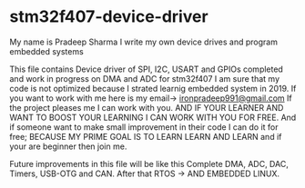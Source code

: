 # stm32f407-device-driver

My name is Pradeep Sharma I write my own device drives and program embedded systems

This file contains Device driver of SPI, I2C, USART and GPIOs completed and work in progress on DMA and ADC for stm32f407
I am sure that my code is not optimized because I strated learnig embedded system in 2019.
If you want to work with me here is my email-> ironpradeep991@gmail.com
If the project pleases me I can work with you.
AND IF YOUR LEARNER AND WANT TO BOOST YOUR LEARNING I CAN WORK WITH YOU FOR FREE.
And if someone want to make small improvement in their code I can do it for free;
BECAUSE MY PRIME GOAL IS TO LEARN LEARN AND LEARN and if your are beginner then join me.


Future improvements in this file will be like this
Complete DMA, ADC, DAC, Timers, USB-OTG and CAN.
After that RTOS -> AND EMBEDDED LINUX.
